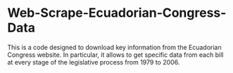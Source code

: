 # Web-Scrape-Ecuadorian-Congress-Data

This is a code designed to download key information from the Ecuadorian Congress website. In particular, it allows to get specific data from each bill at every stage of the legislative process from 1979 to 2006. 

